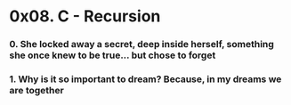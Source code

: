 # 0x08. C - Recursion

### 0. She locked away a secret, deep inside herself, something she once knew to be true... but chose to forget

### 1. Why is it so important to dream? Because, in my dreams we are together


